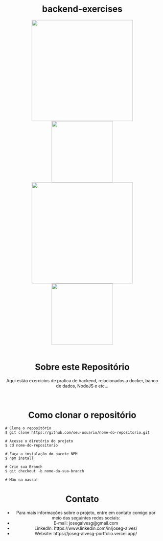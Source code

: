 <h1 align='center'>backend-exercises</h1>

<div align="center">
  <image src="./images/docker-logo.png" width="330"></image>
  <image src="./images/mysql_logo.png" width="200"></image>
  <image src="./images/Nodejs-Logo.png" width="330"></image>
  <image src="./images/typescript.png" width="200"></image>
</div>

<br />

<h1 align="center">Sobre este Repositório</h1>
<p align="center">Aqui estão exercícios de pratica de backend, relacionados a docker, banco de dados, NodeJS e etc...</p>
<br />

<h1 align="center">Como clonar o repositório</h1>

```
# Clone o repositório
$ git clone https://github.com/seu-usuario/nome-do-repositorio.git

# Acesse o diretório do projeto
$ cd nome-do-repositorio

# Faça a instalação do pacote NPM
$ npm install

# Crie sua Branch
$ git checkout -b nome-da-sua-branch

# Mão na massa!
```

<h1 align='center'>Contato</h1>
<ul> 
<li align='center'>Para mais informações sobre o projeto, entre em contato comigo por meio das seguintes redes sociais:</li>
<li align='center'>E-mail: josegalvesg@gmail.com</li>
<li align='center'>LinkedIn: https://www.linkedin.com/in/joseg-alves/</li>
<li align='center'>Website: https://joseg-alvesg-portfolio.vercel.app/</li>
</ul>